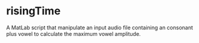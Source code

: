 # risingTime
A MatLab script that manipulate an input audio file containing an consonant plus vowel to calculate the maximum vowel amplitude.

